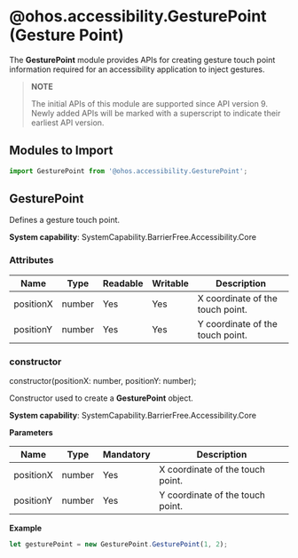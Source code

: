 # @ohos.accessibility.GesturePoint (Gesture Point)

The **GesturePoint** module provides APIs for creating gesture touch point information required for an accessibility application to inject gestures.

> **NOTE**
>
> The initial APIs of this module are supported since API version 9. Newly added APIs will be marked with a superscript to indicate their earliest API version.

## Modules to Import

```ts
import GesturePoint from '@ohos.accessibility.GesturePoint';
```

## GesturePoint

Defines a gesture touch point.

**System capability**: SystemCapability.BarrierFree.Accessibility.Core

### Attributes

| Name       | Type  | Readable  | Writable  | Description     |
| --------- | ------ | ---- | ---- | ------- |
| positionX | number | Yes   | Yes   | X coordinate of the touch point.|
| positionY | number | Yes   | Yes   | Y coordinate of the touch point.|

### constructor

constructor(positionX: number, positionY: number);

Constructor used to create a **GesturePoint** object.

**System capability**: SystemCapability.BarrierFree.Accessibility.Core

**Parameters**

| Name| Type| Mandatory| Description|
| -------- | -------- | -------- | -------- |
| positionX | number | Yes| X coordinate of the touch point.|
| positionY | number | Yes | Y coordinate of the touch point.|

**Example**

```ts
let gesturePoint = new GesturePoint.GesturePoint(1, 2);
```
